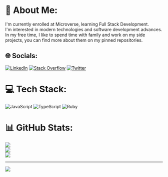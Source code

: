 # 💫 About Me:
I'm currently enrolled at Microverse, learning Full Stack Development.<br>I'm interested in modern technologies and software development advances.<br>In my free time, I like to spend time with family and work on my side projects, you can find more about them on my pinned repositories.


## 🌐 Socials:
[![LinkedIn](https://img.shields.io/badge/LinkedIn-%230077B5.svg?logo=linkedin&logoColor=white)](https://www.linkedin.com/in/f%C3%A1bio-lima-a28b16182/) [![Stack Overflow](https://img.shields.io/badge/-Stackoverflow-FE7A16?logo=stack-overflow&logoColor=white)](https://stackoverflow.com/users/17799883/f%c3%a1bio-lima) [![Twitter](https://img.shields.io/badge/Twitter-%231DA1F2.svg?logo=Twitter&logoColor=white)](https://twitter.com/limavfabio) 

# 💻 Tech Stack:
![JavaScript](https://img.shields.io/badge/javascript-%23323330.svg?style=for-the-badge&logo=javascript&logoColor=%23F7DF1E) ![TypeScript](https://img.shields.io/badge/typescript-%23007ACC.svg?style=for-the-badge&logo=typescript&logoColor=white) ![Ruby](https://img.shields.io/badge/ruby-%23CC342D.svg?style=for-the-badge&logo=ruby&logoColor=white)
# 📊 GitHub Stats:
![](https://github-readme-stats.vercel.app/api?username=limavfabio&theme=dark&hide_border=false&include_all_commits=false&count_private=true)<br/>
![](https://github-readme-streak-stats.herokuapp.com/?user=limavfabio&theme=dark&hide_border=false)<br/>
![](https://github-readme-stats.vercel.app/api/top-langs/?username=limavfabio&theme=dark&hide_border=false&include_all_commits=false&count_private=true&layout=compact)

---
[![](https://visitcount.itsvg.in/api?id=limavfabio&icon=0&color=0)](https://visitcount.itsvg.in)
